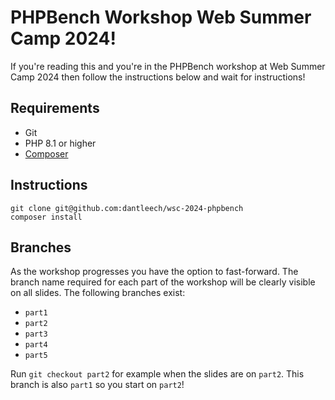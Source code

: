 PHPBench Workshop Web Summer Camp 2024!
=======================================

If you're reading this and you're in the PHPBench workshop at Web
Summer Camp 2024 then follow the instructions below and wait for
instructions!

Requirements
------------

- Git
- PHP 8.1 or higher
- [Composer](https://getcomposer.org/download/)

Instructions
------------

```
git clone git@github.com:dantleech/wsc-2024-phpbench
composer install
```

Branches
--------

As the workshop progresses you have the option to fast-forward. The branch
name required for each part of the workshop will be clearly visible on all
slides. The following branches exist:

- `part1`
- `part2`
- `part3`
- `part4`
- `part5`

Run `git checkout part2` for example when the slides are on `part2`. This
branch is also `part1` so you start on `part2`!
